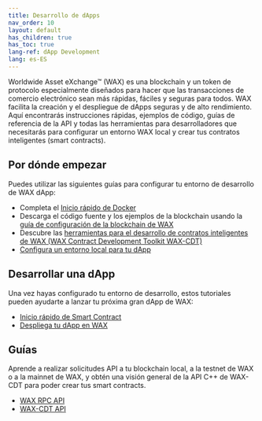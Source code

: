 ```yaml
---
title: Desarrollo de dApps
nav_order: 10
layout: default
has_children: true
has_toc: true
lang-ref: dApp Development
lang: es-ES
---
```

Worldwide Asset eXchange™ (WAX) es una blockchain y un token de protocolo especialmente diseñados para hacer que las transacciones de comercio electrónico sean más rápidas, fáciles y seguras para todos. WAX facilita la creación y el despliegue de dApps seguras y de alto rendimiento. Aquí encontrarás instrucciones rápidas, ejemplos de código, guías de referencia de la API y todas las herramientas para desarrolladores que necesitarás para configurar un entorno WAX local y crear tus contratos inteligentes (smart contracts).
## Por dónde empezar

Puedes utilizar las siguientes guías para configurar tu entorno de desarrollo de WAX dApp:

  * Completa el [Inicio rápido de Docker](/es/dapp-development/docker-setup)
  * Descarga el código fuente y los ejemplos de la blockchain usando la [guía de configuración de la blockchain de WAX](/es/dapp-development/wax-blockchain-setup)
  * Descubre las [herramientas para el desarrollo de contratos inteligentes de WAX (WAX Contract Development Toolkit WAX-CDT)](/es/dapp-development/wax-cdt)
  * [Configura un entorno local para tu dApp](/es/dapp-development/setup-local-dapp-environment)

<span class="anchor" id="buildDapp"></span>
<h2>Desarrollar una dApp</h2>

Una vez hayas configurado tu entorno de desarrollo, estos tutoriales pueden ayudarte a lanzar tu próxima gran dApp de WAX:

  * [Inicio rápido de Smart Contract](/es/dapp-development/smart-contract-quickstart)
  * [Despliega tu dApp en WAX](/es/dapp-development/deploy-dapp-on-wax)

<span class="anchor" id="guides"></span>
<h2>Guías</h2>

Aprende a realizar solicitudes API a tu blockchain local, a la testnet de WAX o a la mainnet de WAX, y obtén una visión general de la API C++ de WAX-CDT para poder crear tus smart contracts.

  * [WAX RPC API](/es/api-reference)
  * [WAX-CDT API](/es/api-reference/cdt_api)